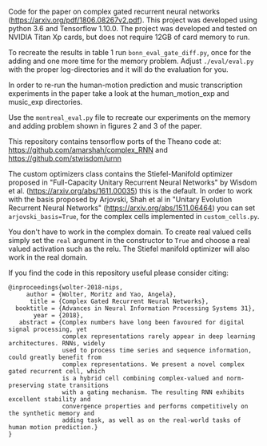 Code for the paper on complex gated recurrent neural networks (https://arxiv.org/pdf/1806.08267v2.pdf).
This project was developed using python 3.6 and Tensorflow 1.10.0. The project was developed and tested on NVIDIA Titan Xp cards, but does not require 12GB of card memory to run.

To recreate the results in table 1 run `bonn_eval_gate_diff.py`, once for the adding and one
more time for the memory problem. Adjust `./eval/eval.py` with the proper log-directories and it will
do the evaluation for you.

In order to re-run the human-motion prediction and music transcription experiments in the 
paper take a look at the human_motion_exp and music_exp directories.

Use the `montreal_eval.py` file to recreate our experiments on the memory and adding problem shown
in figures 2 and 3 of the paper.

This repository contains tensorflow ports of the Theano code at:
https://github.com/amarshah/complex_RNN
and https://github.com/stwisdom/urnn

The custom optimizers class contains the Stiefel-Manifold optimizer proposed in "Full-Capacity Unitary Recurrent Neural Networks"
by Wisdom et al. (https://arxiv.org/abs/1611.00035) this is the default.
In order to work with the basis proposed by Arjovski, Shah et al in "Unitary Evolution Recurrent Neural Networks" (https://arxiv.org/abs/1511.06464) you can set `arjovski_basis=True`, for the complex cells implemented in `custom_cells.py`. 

You don't have to work in the complex domain. To create real valued cells simply
set the `real` argument in the constructor to `True` and choose a real valued
activation such as the relu. The Stiefel manifold optimizer will also work in the 
real domain.

If you find the code in this repository useful please consider citing:
```
@inproceedings{wolter-2018-nips,
     author = {Wolter, Moritz and Yao, Angela},
      title = {Complex Gated Recurrent Neural Networks},
  booktitle = {Advances in Neural Information Processing Systems 31},
       year = {2018},
   abstract = {Complex numbers have long been favoured for digital signal processing, yet
               complex representations rarely appear in deep learning architectures. RNNs, widely
               used to process time series and sequence information, could greatly benefit from
               complex representations. We present a novel complex gated recurrent cell, which
               is a hybrid cell combining complex-valued and norm-preserving state transitions
               with a gating mechanism. The resulting RNN exhibits excellent stability and
               convergence properties and performs competitively on the synthetic memory and
               adding task, as well as on the real-world tasks of human motion prediction.}
}
```


